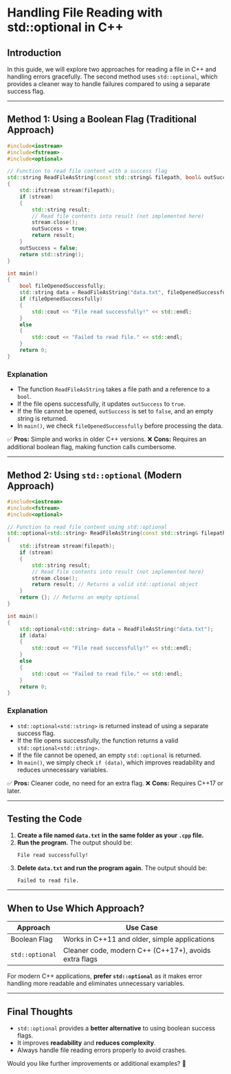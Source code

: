 # Handling File Reading with std::optional in C++

## Introduction
In this guide, we will explore two approaches for reading a file in C++ and handling errors gracefully. The second method uses `std::optional`, which provides a cleaner way to handle failures compared to using a separate success flag.

---

## Method 1: Using a Boolean Flag (Traditional Approach)
```cpp
#include<iostream>
#include<fstream>
#include<optional>

// Function to read file content with a success flag
std::string ReadFileAsString(const std::string& filepath, bool& outSuccess)
{
    std::ifstream stream(filepath);
    if (stream)
    {
        std::string result;
        // Read file contents into result (not implemented here)
        stream.close();
        outSuccess = true;
        return result;
    }
    outSuccess = false;
    return std::string();
}

int main()
{
    bool fileOpenedSuccessfully;
    std::string data = ReadFileAsString("data.txt", fileOpenedSuccessfully);
    if (fileOpenedSuccessfully)
    {
        std::cout << "File read successfully!" << std::endl;
    }
    else
    {
        std::cout << "Failed to read file." << std::endl;
    }
    return 0;
}
```

### Explanation
- The function `ReadFileAsString` takes a file path and a reference to a `bool`.
- If the file opens successfully, it updates `outSuccess` to `true`.
- If the file cannot be opened, `outSuccess` is set to `false`, and an empty string is returned.
- In `main()`, we check `fileOpenedSuccessfully` before processing the data.

✅ **Pros:** Simple and works in older C++ versions.
❌ **Cons:** Requires an additional boolean flag, making function calls cumbersome.

---

## Method 2: Using `std::optional` (Modern Approach)
```cpp
#include<iostream>
#include<fstream>
#include<optional>

// Function to read file content using std::optional
std::optional<std::string> ReadFileAsString(const std::string& filepath)
{
    std::ifstream stream(filepath);
    if (stream)
    {
        std::string result;
        // Read file contents into result (not implemented here)
        stream.close();
        return result; // Returns a valid std::optional object
    }
    return {}; // Returns an empty optional
}

int main()
{
    std::optional<std::string> data = ReadFileAsString("data.txt");
    if (data)
    {
        std::cout << "File read successfully!" << std::endl;
    }
    else
    {
        std::cout << "Failed to read file." << std::endl;
    }
    return 0;
}
```

### Explanation
- `std::optional<std::string>` is returned instead of using a separate success flag.
- If the file opens successfully, the function returns a valid `std::optional<std::string>`.
- If the file cannot be opened, an empty `std::optional` is returned.
- In `main()`, we simply check `if (data)`, which improves readability and reduces unnecessary variables.

✅ **Pros:** Cleaner code, no need for an extra flag.
❌ **Cons:** Requires C++17 or later.

---

## Testing the Code
1. **Create a file named `data.txt` in the same folder as your `.cpp` file.**
2. **Run the program.** The output should be:
   ```
   File read successfully!
   ```
3. **Delete `data.txt` and run the program again.** The output should be:
   ```
   Failed to read file.
   ```

---

## When to Use Which Approach?
| Approach | Use Case |
|----------|---------|
| Boolean Flag | Works in C++11 and older, simple applications |
| `std::optional` | Cleaner code, modern C++ (C++17+), avoids extra flags |

For modern C++ applications, **prefer `std::optional`** as it makes error handling more readable and eliminates unnecessary variables.

---

## Final Thoughts
- `std::optional` provides a **better alternative** to using boolean success flags.
- It improves **readability** and **reduces complexity**.
- Always handle file reading errors properly to avoid crashes.

Would you like further improvements or additional examples? 🚀
